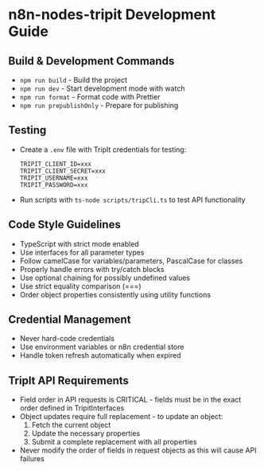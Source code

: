 # n8n-nodes-tripit Development Guide

## Build & Development Commands
- `npm run build` - Build the project
- `npm run dev` - Start development mode with watch
- `npm run format` - Format code with Prettier
- `npm run prepublishOnly` - Prepare for publishing

## Testing
- Create a `.env` file with TripIt credentials for testing:
  ```
  TRIPIT_CLIENT_ID=xxx
  TRIPIT_CLIENT_SECRET=xxx
  TRIPIT_USERNAME=xxx
  TRIPIT_PASSWORD=xxx
  ```
- Run scripts with `ts-node scripts/tripCli.ts` to test API functionality

## Code Style Guidelines
- TypeScript with strict mode enabled
- Use interfaces for all parameter types
- Follow camelCase for variables/parameters, PascalCase for classes
- Properly handle errors with try/catch blocks
- Use optional chaining for possibly undefined values
- Use strict equality comparison (===)
- Order object properties consistently using utility functions

## Credential Management
- Never hard-code credentials
- Use environment variables or n8n credential store
- Handle token refresh automatically when expired

## TripIt API Requirements
- Field order in API requests is CRITICAL - fields must be in the exact order defined in TripitInterfaces
- Object updates require full replacement - to update an object:
  1. Fetch the current object
  2. Update the necessary properties 
  3. Submit a complete replacement with all properties
- Never modify the order of fields in request objects as this will cause API failures